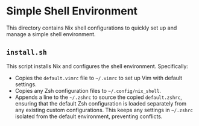 # Simple Shell Environment

This directory contains Nix shell configurations to quickly set up and manage a simple shell environment.

## `install.sh`

This script installs Nix and configures the shell environment. Specifically:

- Copies the `default.vimrc` file to `~/.vimrc` to set up Vim with default settings.
- Copies any Zsh configuration files to `~/.config/nix_shell`.
- Appends a line to the `~/.zshrc` to source the copied `default.zshrc`, ensuring that the default Zsh configuration is loaded separately from any existing custom configurations. This keeps any settings in `~/.zshrc` isolated from the default environment, preventing conflicts.

